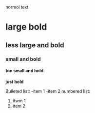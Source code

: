 normol text
# large bold 
## less large and bold 
### small and bold 
#### too small and bold 
**just bold**

Bulleted list:
-item 1
-item 2
numbered list: 
1. itwm 1
2. item 2
